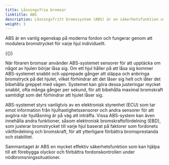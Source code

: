 ```yaml
---
title: Låsningsfria bromsar
linktitle: ABS
description: Låsningsfritt bromssystem (ABS) är en säkerhetsfunktion utformad för att förhindra att ett fordons hjul låser sig under bromsning, vilket kan få fordonet att sladda och tappa kontrollen.
weight: 3
---
```

<!-- markdownlint-disable MD033 -->
ABS är en vanlig egenskap på moderna fordon och fungerar genom att modulera bromstrycket för varje hjul individuellt.

{{<evkxdisplayaddarticle />}}

När föraren bromsar använder ABS-systemet sensorer för att upptäcka om något av hjulen börjar låsa sig. Om ett hjul håller på att låsa sig kommer ABS-systemet snabbt och upprepade gånger att släppa och anbringa bromstryck på det hjulet, vilket förhindrar att det låser sig helt och låter det bibehålla greppet med vägen. Systemet kan göra dessa justeringar mycket snabbt, ofta många gånger per sekund, för att bibehålla maximal bromskraft samtidigt som det förhindrar att hjulet låser sig.

ABS-systemet styrs vanligtvis av en elektronisk styrenhet (ECU) som tar emot information från hjulhastighetssensorer och andra sensorer för att avgöra när hjullåsning är på väg att inträffa. Vissa ABS-system kan även innehålla andra funktioner, såsom elektronisk bromskraftsfördelning (EBD), som justerar bromstrycket till varje hjul baserat på faktorer som fordonets viktfördelning och bromskraft, för att ytterligare förbättra bromsprestanda och stabilitet.

Sammantaget är ABS en mycket effektiv säkerhetsfunktion som kan hjälpa till att förebygga olyckor och förbättra fordonskontrollen under nödbromsningssituationer.